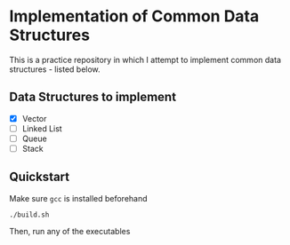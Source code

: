 # Implementation of Common Data Structures
This is a practice repository in which I attempt to implement common data structures - listed below.

## Data Structures to implement
- [x] Vector
- [ ] Linked List
- [ ] Queue
- [ ] Stack

## Quickstart
Make sure `gcc` is installed beforehand
```console
./build.sh
```
Then, run any of the executables

